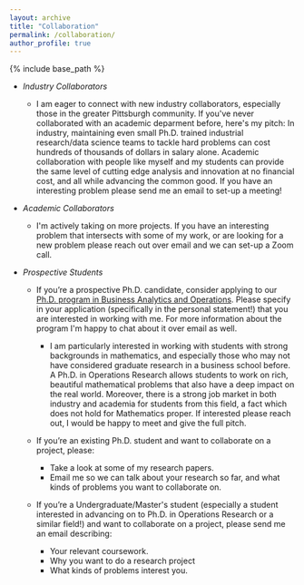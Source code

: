```yaml
---
layout: archive
title: "Collaboration"
permalink: /collaboration/
author_profile: true
---
```


{% include base_path %}
* *Industry Collaborators*
  * I am eager to connect with new industry collaborators, especially those in the greater Pittsburgh community. If you've never collaborated with an academic deparment before, here's my pitch: In industry, maintaining even small Ph.D. trained industrial research/data science teams to tackle hard problems can cost hundreds of thousands of dollars in salary alone. Academic collaboration with people like myself and my students can provide the same level of cutting edge analysis and innovation at no financial cost, and all while advancing the common good. If you have an interesting problem please send me an email to set-up a meeting!

* *Academic Collaborators*
  * I'm actively taking on more projects. If you have an interesting problem that intersects with some of my work, or are looking for a new problem please reach out over email and we can set-up a Zoom call.
  
* *Prospective Students*
  * If you’re a prospective Ph.D. candidate, consider applying to our [Ph.D. program in Business Analytics and Operations](https://business.pitt.edu/phd/phd-in-business-analytics-and-operations/). Please specify in your application (specifically in the personal statement!) that you are interested in working with me. For more information about the program I'm happy to chat about it over email as well.
    *  I am particularly interested in working with students with strong backgrounds in mathematics, and especially those who may not have considered graduate research in a business school before. A Ph.D. in Operations Research allows students to work on rich, beautiful mathematical problems that also have a deep impact on the real world. Moreover, there is a strong job market in both industry and academia for students from this field, a fact which does not hold for Mathematics proper. If interested please reach out, I would be happy to meet and give the full pitch.

  * If you’re an existing Ph.D. student and want to collaborate on a project, please:
    * Take a look at some of my research papers.
    * Email me so we can talk about your research so far, and what kinds of problems you want to collaborate on.

  * If you’re a Undergraduate/Master's student (especially a student interested in advancing on to Ph.D. in Operations Research or a similar field!) and want to collaborate on a project, please send me an email describing:
    * Your relevant coursework.
    * Why you want to do a research project 
    * What kinds of problems interest you.
